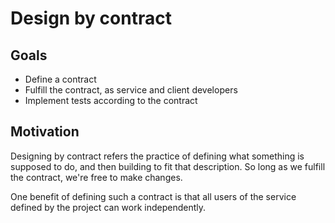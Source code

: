 # Design by contract

## Goals

* Define a contract
* Fulfill the contract, as service and client developers
* Implement tests according to the contract

## Motivation

Designing by contract refers the practice of defining what something is supposed to do, and then building to fit that description. So long as we fulfill the contract, we're free to make changes.

One benefit of defining such a contract is that all users of the service defined by the project can work independently.
